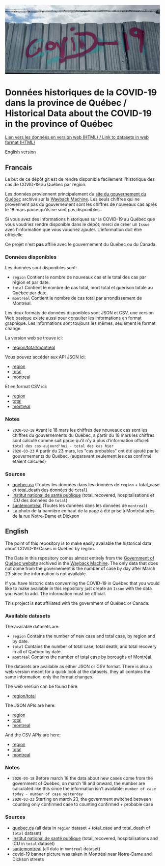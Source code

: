 ![covid-19 banner](covid-banner.jpg)

# Données historiques de la COVID-19 dans la province de Québec / Historical Data about the COVID-19 in the province of Québec

[Lien vers les données en version web (HTML) / Link to datasets in web format (HTML)](https://pboardman.github.io/covid19-data-quebec/data.html)

[English version](#English)

## Francais

Le but de ce dépôt git est de rendre disponible facilement l'historique des cas de COVID-19 au Québec par région.

Les données proviennent principalement du [site du gouvernement du Québec](https://www.quebec.ca/sante/problemes-de-sante/a-z/coronavirus-2019/situation-coronavirus-quebec/) archivé sur la [Wayback Machine](https://web.archive.org/web/*/https://www.quebec.ca/sante/problemes-de-sante/a-z/coronavirus-2019/).
Les seuls chiffres qui ne proviennent pas du gouvernement sont les chiffres de nouveaux cas après le 18 mars parce qu'ils ne sont pas disponibles.

Si vous avez des informations historiques sur la COVID-19 au Québec que vous voudriez rendre disponible dans le dépôt; merci de créer un `Issue` avec l'information que vous voudriez ajouter. L'information doit être officielle.

Ce projet n'est **pas** affilié avec le gouvernement du Québec ou du Canada.

### Données disponibles

Les données sont disponibles sont:
- `region` Contient le nombre de nouveaux cas et le total des cas par région et par date.
- `total` Contient le nombre de cas total, mort total et guérison totale au Québec par date.
- `montreal` Contient le nombre de cas total par arrondissement de Montréal.

Les deux formats de données disponibles sont JSON et CSV, une version Web basique existe aussi pour consulter les informations en format graphique. Les informations sont toujours les mêmes, seulement le format change.

La version web se trouve ici:
- [region/total/montreal](https://pboardman.github.io/covid19-data-quebec/data.html)

Vous pouvez accéder aux API JSON ici:
- [region](https://pboardman.github.io/covid19-data-quebec/json/region.json)
- [total](https://pboardman.github.io/covid19-data-quebec/json/total.json)
- [montreal](https://pboardman.github.io/covid19-data-quebec/json/montreal.json)

Et en format CSV ici:
- [region](https://pboardman.github.io/covid19-data-quebec/csv/region.csv)
- [total](https://pboardman.github.io/covid19-data-quebec/csv/total.csv)
- [montreal](https://pboardman.github.io/covid19-data-quebec/csv/montreal.csv)


### Notes

- `2020-03-18` Avant le 18 mars les chiffres des nouveaux cas sont les chiffres du gouvernements du Québec, a partir du 18 mars les chiffres sont calculé comme suit parce qu'il n'y a plus d'information officiel: `total des cas aujourd'hui - total des cas hier`
- `2020-03-23` A partir du 23 mars, les "cas probables" ont été ajouté par le gouvernements du Québec. (auparavant seulement les cas confirmé étaient calculés)

### Sources
- [quebec.ca](https://www.quebec.ca/sante/problemes-de-sante/a-z/coronavirus-2019/?utm_source=print&utm_medium=print&utm_campaign=coronavirus_2020) (Toutes les données dans les données de `region` + total_case et total_death des données de `total`)
- [Institut national de santé publique](https://www.inspq.qc.ca/covid-19/donnees) (total_recovered, hospitalisations et ICU des données de `total`)
- [santemontreal](https://santemontreal.qc.ca/population/coronavirus-covid-19/#c36391) (Toutes les données dans les données de `montreal`)
- La photo de la bannière en haut de la page à été prise à Montréal près de la rue Notre-Dame et Dickson


## English

The point of this repository is to make easily available the historical data about COVID-19 Cases in Québec by region.

The Data in this repository comes almost entirely from the [Government of Québec website](https://www.quebec.ca/sante/problemes-de-sante/a-z/coronavirus-2019/situation-coronavirus-quebec/) archived in the [Wayback Machine](https://web.archive.org/web/*/https://www.quebec.ca/sante/problemes-de-sante/a-z/coronavirus-2019/). The only data that does not come from the governement is the number of case by day after March 23 since the information is not available.

If you have historic data converning the COVID-19 in Québec that you would like to make available in this repository just create an `Issue` with the data you want to add. The information must be official.

This project is **not** affiliated with the government of Québec or Canada.

### Available datasets

The available datasets are:
- `region` Contains the number of new case and total case, by region and by date.
- `total` Contains the number of total case, total death, and total recovery in all of Québec by date.
- `montreal` Contains the number of total case by boroughs of Montréal.

The datasets are available as either JSON or CSV format. There is also a web version meant for a quick look at the datasets. they all contains the same information, only the format changes.

The web version can be found here:
- [region/total](https://pboardman.github.io/covid19-data-quebec/data.html)

The JSON APIs are here:
- [region](https://pboardman.github.io/covid19-data-quebec/json/region.json)
- [total](https://pboardman.github.io/covid19-data-quebec/json/total.json)
- [montreal](https://pboardman.github.io/covid19-data-quebec/json/montreal.json)

And the CSV APIs are here:
- [region](https://pboardman.github.io/covid19-data-quebec/csv/region.csv)
- [total](https://pboardman.github.io/covid19-data-quebec/csv/total.csv)
- [montreal](https://pboardman.github.io/covid19-data-quebec/csv/montreal.csv)


### Notes

- `2020-03-18` Before march 18 the data about new cases come from the government of Québec, on march 18 and onward, the number are calculated like this since the information isn't available: `number of case today - number of case yesterday`
- `2020-03-23` Starting on march 23, the government switched between counting only confirmed case to counting confirmed + probable case


### Sources
- [quebec.ca](https://www.quebec.ca/sante/problemes-de-sante/a-z/coronavirus-2019/?utm_source=print&utm_medium=print&utm_campaign=coronavirus_2020) (all data in `region` dataset + total_case and total_death of `total` dataset)
- [Institut national de santé publique](https://www.inspq.qc.ca/covid-19/donnees) (total_recovered, hospitalisations and ICU in `total` dataset)
- [santemontreal](https://santemontreal.qc.ca/population/coronavirus-covid-19/#c36391) (all data in `montreal` dataset)
- covid-19 banner picture was taken in Montréal near Notre-Dame and Dickson streets